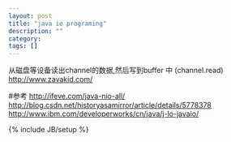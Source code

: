 ```yaml
---
layout: post
title: "java io programing"
description: ""
category: 
tags: []
---
```

从磁盘等设备读出channel的数据,然后写到buffer 中 (channel.read)
http://www.zavakid.com/

#参考
http://ifeve.com/java-nio-all/
http://blog.csdn.net/historyasamirror/article/details/5778378
http://www.ibm.com/developerworks/cn/java/j-lo-javaio/

{% include JB/setup %}
